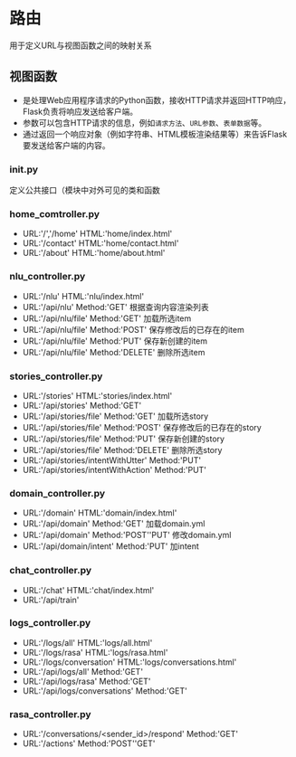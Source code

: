 # 路由
用于定义URL与视图函数之间的映射关系
## 视图函数
- 是处理Web应用程序请求的Python函数，接收HTTP请求并返回HTTP响应，Flask负责将响应发送给客户端。
- 参数可以包含HTTP请求的信息，例如`请求方法`、`URL参数`、`表单数据`等。
- 通过返回一个响应对象（例如字符串、HTML模板渲染结果等）来告诉Flask要发送给客户端的内容。
### __init__.py
定义公共接口（模块中对外可见的类和函数
### home_comtroller.py
- URL:'/','/home' HTML:'home/index.html'
- URL:'/contact' HTML:'home/contact.html'
- URL:'/about' HTML:'home/about.html'
### nlu_controller.py
- URL:'/nlu' HTML:'nlu/index.html'
- URL:'/api/nlu' Method:'GET' 根据查询内容渲染列表
- URL:'/api/nlu/file' Method:'GET' 加载所选item
- URL:'/api/nlu/file' Method:'POST' 保存修改后的已存在的item
- URL:'/api/nlu/file' Method:'PUT' 保存新创建的item
- URL:'/api/nlu/file' Method:'DELETE' 删除所选item
### stories_controller.py
- URL:'/stories' HTML:'stories/index.html'
- URL:'/api/stories' Method:'GET'
- URL:'/api/stories/file' Method:'GET' 加载所选story
- URL:'/api/stories/file' Method:'POST' 保存修改后的已存在的story
- URL:'/api/stories/file' Method:'PUT' 保存新创建的story
- URL:'/api/stories/file' Method:'DELETE' 删除所选story
- URL:'/api/stories/intentWithUtter' Method:'PUT'
- URL:'/api/stories/intentWithAction' Method:'PUT'
### domain_controller.py
- URL:'/domain' HTML:'domain/index.html'
- URL:'/api/domain' Method:'GET' 加载domain.yml
- URL:'/api/domain' Method:'POST''PUT' 修改domain.yml
- URL:'/api/domain/intent' Method:'PUT' 加intent
### chat_controller.py
- URL:'/chat' HTML:'chat/index.html'
- URL:'/api/train'
### logs_controller.py
- URL:'/logs/all' HTML:'logs/all.html'
- URL:'/logs/rasa' HTML:'logs/rasa.html'
- URL:'/logs/conversation' HTML:'logs/conversations.html'
- URL:'/api/logs/all' Method:'GET'
- URL:'/api/logs/rasa' Method:'GET'
- URL:'/api/logs/conversations' Method:'GET' 
### rasa_controller.py
- URL:'/conversations/<sender_id>/respond' Method:'GET'
- URL:'/actions' Method:'POST''GET'
